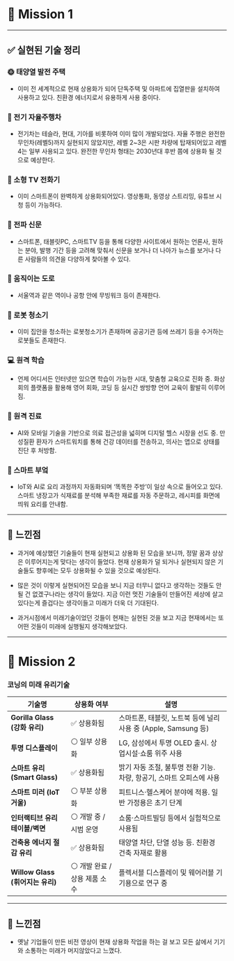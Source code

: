 # 🚀 Mission 1

---

## ✅ 실현된 기술 정리

### 🌞 태양열 발전 주택
- 이미 전 세계적으로 현재 상용화가 되어 단독주택 및 아파트에 집열판을 설치하여 사용하고 있다. 친환경 에너지로서 유용하게 사용 중이다.

### 🚗 전기 자율주행차
- 전기차는 테슬라, 현대, 기아를 비롯하여 이미 많이 개발되었다. 자율 주행은 완전한 무인차(레벨5)까지 실현되지 않았지만, 레벨 2~3은 시판 차량에 탑재되어있고 레벨 4는 일부 사용되고 있다. 완전한 무인차 형태는 2030년대 후반 쯤에 상용화 될 것으로 예상한다.

### 📱 소형 TV 전화기
- 이미 스마트폰이 완벽하게 상용화되어있다. 영상통화, 동영상 스트리밍, 유튜브 시청 등이 가능하다.

### 📰 전파 신문
- 스마트폰, 태블릿PC, 스마트TV 등을 통해 다양한 사이트에서 원하는 언론사, 원하는 분야, 발행 기간 등을 고려해 맞춰서 신문을 보거나 더 나아가 뉴스를 보거나 다른 사람들의 의견을 다양하게 찾아볼 수 있다.

### 🛫 움직이는 도로
- 서울역과 같은 역이나 공항 안에 무빙워크 등이 존재한다.

### 🤖 로봇 청소기
- 이미 집안을 청소하는 로봇청소기가 존재하며 공공기관 등에 쓰레기 등을 수거하는 로봇들도 존재한다.

### 💻 원격 학습
- 언제 어디서든 인터넷만 있으면 학습이 가능한 시대, 맞춤형 교육으로 진화 중. 화상회의 플랫폼을 활용해 영어 회화, 코딩 등 실시간 쌍방향 언어 교육이 활발히 이루어짐.

### 🏥 원격 진료
- AI와 모바일 기술을 기반으로 의료 접근성을 넓히며 디지털 헬스 시장을 선도 중. 만성질환 환자가 스마트워치를 통해 건강 데이터를 전송하고, 의사는 앱으로 상태를 진단 후 처방함.

### 🍳 스마트 부엌
- IoT와 AI로 요리 과정까지 자동화되며 ‘똑똑한 주방’이 일상 속으로 들어오고 있다. 스마트 냉장고가 식재료를 분석해 부족한 재료를 자동 주문하고, 레시피를 화면에 띄워 요리를 안내함.

---

## 💬 느낀점


- 과거에 예상했던 기술들이 현재 실현되고 상용화 된 모습을 보니까, 정말 꿈과 상상은 이루어지는게 맞다는 생각이 들었다. 현재 상용화가 덜 되거나 실현되지 않은 기술들도 향후에는 모두 상용화될 수 있을 것으로 예상된다.

- 많은 것이 이렇게 실현되어진 모습을 보니 지금 터무니 없다고 생각하는 것들도 안될 건 없겠구나라는 생각이 들었다. 지금 이런 멋진 기술들이 만들어진 세상에 살고있다는게 즐겁다는 생각이들고 미래가 더욱 더 기대된다.

- 과거시점에서 미래기술이었던 것들이 현재는 실현된 것을 보고 지금 현재에서는 또 어떤 것들이 미래에 실행될지 생각해보았다.

  
---

# 🧪 Mission 2



### 코닝의 미래 유리기술
| 기술명 | 상용화 여부 | 설명 |
|--------|-------------|------|
| **Gorilla Glass (강화 유리)** | ✅ 상용화됨 | 스마트폰, 태블릿, 노트북 등에 널리 사용 중 (Apple, Samsung 등) |
| **투명 디스플레이** | ⚪ 일부 상용화 | LG, 삼성에서 투명 OLED 출시. 상업시설·쇼룸 위주 사용 |
| **스마트 유리 (Smart Glass)** | ✅ 상용화됨 | 밝기 자동 조절, 불투명 전환 기능. 차량, 항공기, 스마트 오피스에 사용 |
| **스마트 미러 (IoT 거울)** | ⚪ 부분 상용화 | 피트니스·헬스케어 분야에 적용. 일반 가정용은 초기 단계 |
| **인터랙티브 유리 테이블/벽면** | ⚪ 개발 중 / 시범 운영 | 쇼룸·스마트빌딩 등에서 실험적으로 사용됨 |
| **건축용 에너지 절감 유리** | ✅ 상용화됨 | 태양열 차단, 단열 성능 등. 친환경 건축 자재로 활용 |
| **Willow Glass (휘어지는 유리)** | ⚪ 개발 완료 / 상용 제품 소수 | 플렉서블 디스플레이 및 웨어러블 기기용으로 연구 중 |


---

## 💬 느낀점

- 옛날 기업들이 만든 비전 영상이 현재 상용화 작업을 하는 걸 보고 모든 삶에서 기기와 소통하는 미래가 머지않았다고 느꼈다.


